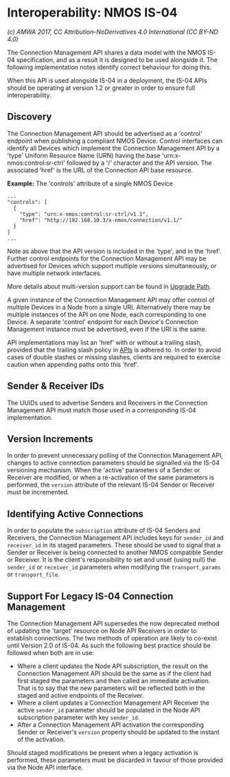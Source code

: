 # Interoperability: NMOS IS-04

_(c) AMWA 2017, CC Attribution-NoDerivatives 4.0 International (CC BY-ND 4.0)_

The Connection Management API shares a data model with the NMOS IS-04 specification, and as a result it is designed to be used alongside it. The following implementation notes identify correct behaviour for doing this.

When this API is used alongside IS-04 in a deployment, the IS-04 APIs should be operating at version 1.2 or greater in order to ensure full interoperability.

## Discovery

The Connection Management API should be advertised as a 'control' endpoint when publishing a compliant NMOS Device.
Control interfaces can identify all Devices which implement the Connection Management API by a 'type' Uniform Resource Name (URN) having the base 'urn:x-nmos:control:sr-ctrl' followed by a '/' character and the API version.
The associated 'href' is the URL of the Connection API base resource.

**Example:** The 'controls' attribute of a single NMOS Device
```
...
"controls": [
  {
    "type": "urn:x-nmos:control:sr-ctrl/v1.1",
    "href": "http://192.168.10.3/x-nmos/connection/v1.1/"
  }
]
...
```

Note as above that the API version is included in the 'type', and in the 'href'. Further control endpoints for the Connection Management API may be advertised for Devices which support multiple versions simultaneously, or have multiple network interfaces.

More details about multi-version support can be found in [Upgrade Path](5.0.%20Upgrade%20Path.md).

A given instance of the Connection Management API may offer control of multiple Devices in a Node from a single URI. Alternatively there may be multiple instances of the API on one Node, each corresponding to one Device. A separate 'control' endpoint for each Device's Connection Management instance must be advertised, even if the URI is the same.

API implementations may list an 'href' with or without a trailing slash, provided that the trailing slash policy in [APIs](2.0.%20APIs.md#urls-approach-to-trailing-slashes) is adhered to. In order to avoid cases of double slashes or missing slashes, clients are required to exercise caution when appending paths onto this 'href'.

## Sender & Receiver IDs

The UUIDs used to advertise Senders and Receivers in the Connection Management API must match those used in a corresponding IS-04 implementation.

## Version Increments

In order to prevent unnecessary polling of the Connection Management API, changes to active connection parameters should be signalled via the IS-04 versioning mechanism. When the 'active' parameters of a Sender or Receiver are modified, or when a re-activation of the same parameters is performed, the `version` attribute of the relevant IS-04 Sender or Receiver must be incremented.

## Identifying Active Connections

In order to populate the `subscription` attribute of IS-04 Senders and Receivers, the Connection Management API includes keys for `sender_id` and `receiver_id` in its staged parameters. These should be used to signal that a Sender or Receiver is being connected to another NMOS compatible Sender or Receiver. It is the client's responsibility to set and unset (using null) the `sender_id` or `receiver_id` parameters when modifying the `transport_params` or `transport_file`.

## Support For Legacy IS-04 Connection Management

The Connection Management API supersedes the now deprecated method of updating the 'target' resource on Node API Receivers in order to establish connections. The two methods of operation are likely to co-exist until Version 2.0 of IS-04. As such the following best practice should be followed when both are in use:

*   Where a client updates the Node API subscription, the result on the Connection Management API should be the same as if the client had first staged the parameters and then called an immediate activation. That is to say that the new parameters will be reflected both in the staged and active endpoints of the Receiver.
*   Where a client updates a Connection Management API Receiver the active `sender_id` parameter should be populated in the Node API subscription parameter with key `sender_id`.
*   After a Connection Management API activation the corresponding Sender or Receiver's `version` property should be updated to the instant of the activation.

Should staged modifications be present when a legacy activation is performed, these parameters must be discarded in favour of those provided via the Node API interface.
